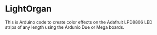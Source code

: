 LightOrgan
==========

This is Arduino code to create color effects on the Adafruit LPD8806 LED strips
of any length using the Ardunio Due or Mega boards.
